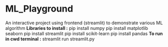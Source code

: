 # ML_Playground
An interactive project using frontend (streamlit) to demonstrate various ML algorithm
**Libraries to install :**
pip install numpy
pip install matplotlib seaborn
pip install streamlit
pip install scikit-learn
pip install pandas
**To run in cwd terminal :**
streamlit run streamlit.py
